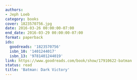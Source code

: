 ```yaml
---
authors:
- Jeph Loeb
category: books
cover: 1823570756.jpg
date: 2016-03-26 00:00:00-07:00
end_date: 2016-03-29 00:00:00-07:00
format: paperback
ids:
  goodreads: '1823570756'
  isbn_10: '1401244017'
  isbn_13: '9781401244019'
link: https://www.goodreads.com/book/show/17910622-batman
status: read
title: 'Batman: Dark Victory'
---
```

